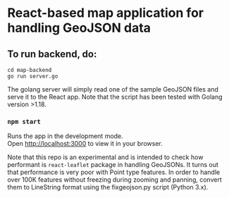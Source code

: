 # React-based map application for handling GeoJSON data

## To run backend, do:

```
cd map-backend
go run server.go
```

The golang server will simply read one of the sample GeoJSON files and serve it to the React app. Note that the script has been tested with Golang version >1.18.

### `npm start`

Runs the app in the development mode.\
Open [http://localhost:3000](http://localhost:3000) to view it in your browser.

Note that this repo is an experimental and is intended to check how performant is `react-leaflet` package in handling GeoJSONs. It turns out that performance is very poor with Point type features. In order to handle over 100K features without freezing during zooming and panning, convert them to LineString format using the fixgeojson.py script (Python 3.x).

